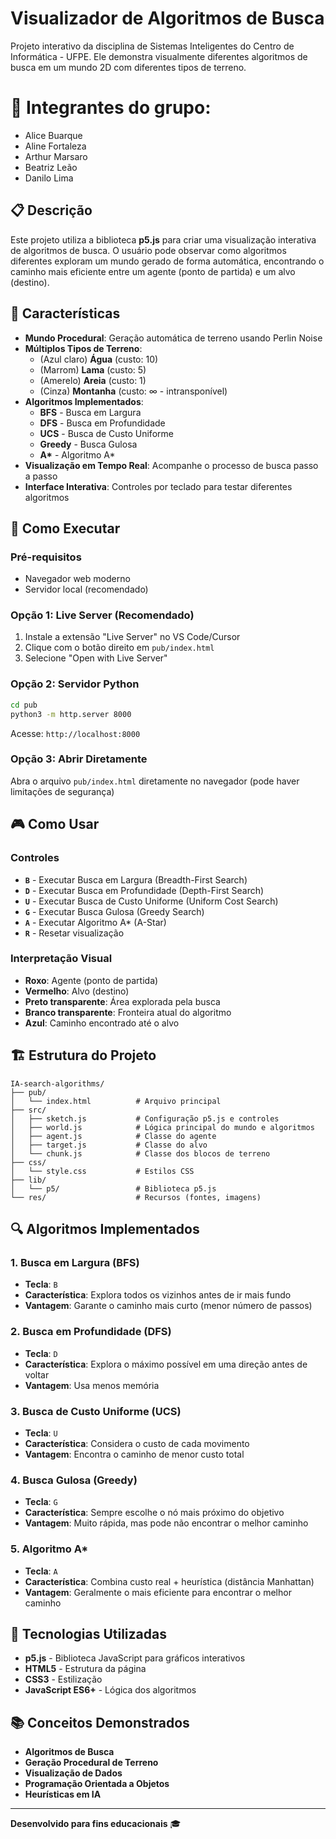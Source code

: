 # Visualizador de Algoritmos de Busca

Projeto interativo da disciplina de Sistemas Inteligentes do Centro de Informática - UFPE. Ele demonstra visualmente diferentes algoritmos de busca em um mundo 2D com diferentes tipos de terreno.

# 👤 Integrantes do grupo:

- Alice Buarque
- Aline Fortaleza
- Arthur Marsaro
- Beatriz Leão
- Danilo Lima

## 📋 Descrição

Este projeto utiliza a biblioteca **p5.js** para criar uma visualização interativa de algoritmos de busca. O usuário pode observar como algoritmos diferentes exploram um mundo gerado de forma automática, encontrando o caminho mais eficiente entre um agente (ponto de partida) e um alvo (destino).

## 🎯 Características

- **Mundo Procedural**: Geração automática de terreno usando Perlin Noise
- **Múltiplos Tipos de Terreno**:
  - (Azul claro) **Água** (custo: 10)
  - (Marrom) **Lama** (custo: 5)
  - (Amerelo) **Areia** (custo: 1)
  - (Cinza) **Montanha** (custo: ∞ - intransponível)
- **Algoritmos Implementados**:
  - **BFS** - Busca em Largura
  - **DFS** - Busca em Profundidade
  - **UCS** - Busca de Custo Uniforme
  - **Greedy** - Busca Gulosa
  - **A\*** - Algoritmo A\*
- **Visualização em Tempo Real**: Acompanhe o processo de busca passo a passo
- **Interface Interativa**: Controles por teclado para testar diferentes algoritmos

## 🚀 Como Executar

### Pré-requisitos

- Navegador web moderno
- Servidor local (recomendado)

### Opção 1: Live Server (Recomendado)

1. Instale a extensão "Live Server" no VS Code/Cursor
2. Clique com o botão direito em `pub/index.html`
3. Selecione "Open with Live Server"

### Opção 2: Servidor Python

```bash
cd pub
python3 -m http.server 8000
```

Acesse: `http://localhost:8000`

### Opção 3: Abrir Diretamente

Abra o arquivo `pub/index.html` diretamente no navegador (pode haver limitações de segurança)

## 🎮 Como Usar

### Controles

- **`B`** - Executar Busca em Largura (Breadth-First Search)
- **`D`** - Executar Busca em Profundidade (Depth-First Search)
- **`U`** - Executar Busca de Custo Uniforme (Uniform Cost Search)
- **`G`** - Executar Busca Gulosa (Greedy Search)
- **`A`** - Executar Algoritmo A\* (A-Star)
- **`R`** - Resetar visualização

### Interpretação Visual

- **Roxo**: Agente (ponto de partida)
- **Vermelho**: Alvo (destino)
- **Preto transparente**: Área explorada pela busca
- **Branco transparente**: Fronteira atual do algoritmo
- **Azul**: Caminho encontrado até o alvo

## 🏗️ Estrutura do Projeto

```
IA-search-algorithms/
├── pub/
│   └── index.html          # Arquivo principal
├── src/
│   ├── sketch.js           # Configuração p5.js e controles
│   ├── world.js            # Lógica principal do mundo e algoritmos
│   ├── agent.js            # Classe do agente
│   ├── target.js           # Classe do alvo
│   └── chunk.js            # Classe dos blocos de terreno
├── css/
│   └── style.css           # Estilos CSS
├── lib/
│   └── p5/                 # Biblioteca p5.js
└── res/                    # Recursos (fontes, imagens)
```

## 🔍 Algoritmos Implementados

### 1. Busca em Largura (BFS)

- **Tecla**: `B`
- **Característica**: Explora todos os vizinhos antes de ir mais fundo
- **Vantagem**: Garante o caminho mais curto (menor número de passos)

### 2. Busca em Profundidade (DFS)

- **Tecla**: `D`
- **Característica**: Explora o máximo possível em uma direção antes de voltar
- **Vantagem**: Usa menos memória

### 3. Busca de Custo Uniforme (UCS)

- **Tecla**: `U`
- **Característica**: Considera o custo de cada movimento
- **Vantagem**: Encontra o caminho de menor custo total

### 4. Busca Gulosa (Greedy)

- **Tecla**: `G`
- **Característica**: Sempre escolhe o nó mais próximo do objetivo
- **Vantagem**: Muito rápida, mas pode não encontrar o melhor caminho

### 5. Algoritmo A\*

- **Tecla**: `A`
- **Característica**: Combina custo real + heurística (distância Manhattan)
- **Vantagem**: Geralmente o mais eficiente para encontrar o melhor caminho

## 🎨 Tecnologias Utilizadas

- **p5.js** - Biblioteca JavaScript para gráficos interativos
- **HTML5** - Estrutura da página
- **CSS3** - Estilização
- **JavaScript ES6+** - Lógica dos algoritmos

## 📚 Conceitos Demonstrados

- **Algoritmos de Busca**
- **Geração Procedural de Terreno**
- **Visualização de Dados**
- **Programação Orientada a Objetos**
- **Heurísticas em IA**

---

**Desenvolvido para fins educacionais** 🎓
